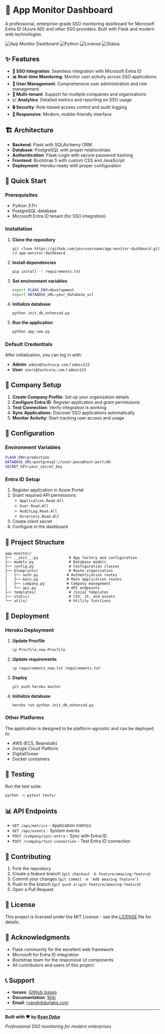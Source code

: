 # 🚀 App Monitor Dashboard

A professional, enterprise-grade SSO monitoring dashboard for Microsoft Entra ID (Azure AD) and other SSO providers. Built with Flask and modern web technologies.

![App Monitor Dashboard](https://img.shields.io/badge/Flask-3.0.0+-blue)
![Python](https://img.shields.io/badge/Python-3.11+-green)
![License](https://img.shields.io/badge/License-MIT-yellow)
![Status](https://img.shields.io/badge/Status-Production%20Ready-brightgreen)

## ✨ Features

- **🔐 SSO Integration**: Seamless integration with Microsoft Entra ID
- **📊 Real-time Monitoring**: Monitor user activity across SSO applications
- **👥 User Management**: Comprehensive user administration and role management
- **🏢 Multi-tenant**: Support for multiple companies and organizations
- **📈 Analytics**: Detailed metrics and reporting on SSO usage
- **🔒 Security**: Role-based access control and audit logging
- **📱 Responsive**: Modern, mobile-friendly interface

## 🏗️ Architecture

- **Backend**: Flask with SQLAlchemy ORM
- **Database**: PostgreSQL with proper relationships
- **Authentication**: Flask-Login with secure password hashing
- **Frontend**: Bootstrap 5 with custom CSS and JavaScript
- **Deployment**: Heroku-ready with proper configuration

## 🚀 Quick Start

### Prerequisites

- Python 3.11+
- PostgreSQL database
- Microsoft Entra ID tenant (for SSO integration)

### Installation

1. **Clone the repository**
   ```bash
   git clone https://github.com/yourusername/app-monitor-dashboard.git
   cd app-monitor-dashboard
   ```

2. **Install dependencies**
   ```bash
   pip install -r requirements.txt
   ```

3. **Set environment variables**
   ```bash
   export FLASK_ENV=development
   export DATABASE_URL=your_database_url
   ```

4. **Initialize database**
   ```bash
   python init_db_enhanced.py
   ```

5. **Run the application**
   ```bash
   python app_new.py
   ```

### Default Credentials

After initialization, you can log in with:
- **Admin**: `admin@techcorp.com` / `admin123`
- **User**: `user1@techcorp.com` / `admin123`

## 🏢 Company Setup

1. **Create Company Profile**: Set up your organization details
2. **Configure Entra ID**: Register application and grant permissions
3. **Test Connection**: Verify integration is working
4. **Sync Applications**: Discover SSO applications automatically
5. **Monitor Activity**: Start tracking user access and usage

## 🔧 Configuration

### Environment Variables

```bash
FLASK_ENV=production
DATABASE_URL=postgresql://user:pass@host:port/db
SECRET_KEY=your_secret_key
```

### Entra ID Setup

1. Register application in Azure Portal
2. Grant required API permissions:
   - `Application.Read.All`
   - `User.Read.All`
   - `AuditLog.Read.All`
   - `Directory.Read.All`
3. Create client secret
4. Configure in the dashboard

## 📁 Project Structure

```
app-monitor/
├── __init__.py              # App factory and configuration
├── models.py                # Database models
├── config.py                # Configuration classes
├── blueprints/              # Route organization
│   ├── auth.py             # Authentication routes
│   ├── main.py             # Main application routes
│   ├── company.py          # Company management
│   └── api.py              # API endpoints
├── templates/               # Jinja2 templates
├── static/                  # CSS, JS, and assets
└── utils/                   # Utility functions
```

## 🚀 Deployment

### Heroku Deployment

1. **Update Procfile**
   ```bash
   cp Procfile.new Procfile
   ```

2. **Update requirements**
   ```bash
   cp requirements_new.txt requirements.txt
   ```

3. **Deploy**
   ```bash
   git push heroku master
   ```

4. **Initialize database**
   ```bash
   heroku run python init_db_enhanced.py
   ```

### Other Platforms

The application is designed to be platform-agnostic and can be deployed to:
- AWS (ECS, Beanstalk)
- Google Cloud Platform
- DigitalOcean
- Docker containers

## 🧪 Testing

Run the test suite:
```bash
python -m pytest tests/
```

## 📊 API Endpoints

- `GET /api/metrics` - Application metrics
- `GET /api/events` - System events
- `POST /company/sync-entra` - Sync with Entra ID
- `POST /company/test-connection` - Test Entra ID connection

## 🤝 Contributing

1. Fork the repository
2. Create a feature branch (`git checkout -b feature/amazing-feature`)
3. Commit your changes (`git commit -m 'Add amazing feature'`)
4. Push to the branch (`git push origin feature/amazing-feature`)
5. Open a Pull Request

## 📝 License

This project is licensed under the MIT License - see the [LICENSE](LICENSE) file for details.

## 🙏 Acknowledgments

- Flask community for the excellent web framework
- Microsoft for Entra ID integration
- Bootstrap team for the responsive UI components
- All contributors and users of this project

## 📞 Support

- **Issues**: [GitHub Issues](https://github.com/yourusername/app-monitor-dashboard/issues)
- **Documentation**: [Wiki](https://github.com/yourusername/app-monitor-dashboard/wiki)
- **Email**: ryan@didurlabs.com

---

**Built with ❤️ by [Ryan Didur](https://github.com/yourusername)**

*Professional SSO monitoring for modern enterprises*
